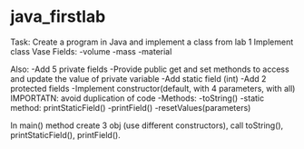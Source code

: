 # java_firstlab
 Task: Create a program in Java and implement a class from lab 1
 Implement class Vase
 Fields:
 -volume
 -mass
 -material

 Also:
 -Add 5 private fields 
 -Provide public get and set methonds to access and update the value of private variable
 -Add static field (int)
 -Add 2 protected fields
 -Implement constructor(default, with 4 parameters, with all) IMPORTATN: avoid duplication of code
 -Methods: 
     -toString()
     -static method: printStaticField()
     -printField()
     -resetValues(parameters)

 In main() method create 3 obj (use different constructors), call toString(), printStaticField(), printField().
